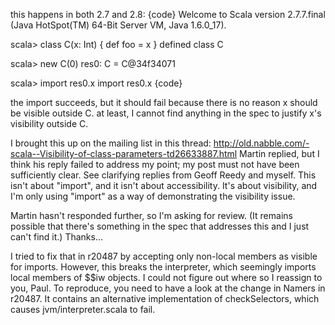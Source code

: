 this happens in both 2.7 and 2.8:
{code}
Welcome to Scala version 2.7.7.final (Java HotSpot(TM) 64-Bit Server VM, Java 1.6.0_17).

scala> class C(x: Int) { def foo = x }
defined class C

scala> new C(0)
res0: C = C@34f34071

scala> import res0.x
import res0.x
{code}

the import succeeds, but it should fail because there is no reason x should be visible outside C.
at least, I cannot find anything in the spec to justify x's visibility outside C.

I brought this up on the mailing list in this thread:
http://old.nabble.com/-scala--Visibility-of-class-parameters-td26633887.html
Martin replied, but I think his reply failed to address my point; my post must not have been sufficiently
clear. See clarifying replies from Geoff Reedy and myself. This isn't about "import", and it isn't about
accessibility. It's about visibility, and I'm only using "import" as a way of demonstrating the visibility issue.

Martin hasn't responded further, so I'm asking for review.  (It remains possible that there's something in the spec that addresses this and I just can't find it.) Thanks...

I tried to fix that in r20487 by accepting only non-local members as visible for imports. However, this breaks the interpreter, which seemingly imports local members of $$iw objects. I could not figure out where so I reassign to you, Paul. To reproduce, you need to have a look at the change in Namers in r20487. It contains an alternative implementation of checkSelectors, which causes jvm/interpreter.scala to fail.

